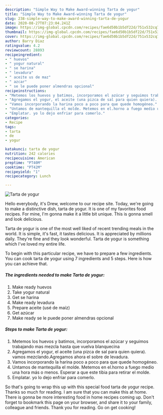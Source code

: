 ```yaml
---
description: "Simple Way to Make Award-winning Tarta de yogur"
title: "Simple Way to Make Award-winning Tarta de yogur"
slug: 238-simple-way-to-make-award-winning-tarta-de-yogur
date: 2020-08-27T07:23:04.241Z
image: https://img-global.cpcdn.com/recipes/fae6d50b1b5df22d/751x532cq70/tarta-de-yogur-foto-principal.jpg
thumbnail: https://img-global.cpcdn.com/recipes/fae6d50b1b5df22d/751x532cq70/tarta-de-yogur-foto-principal.jpg
cover: https://img-global.cpcdn.com/recipes/fae6d50b1b5df22d/751x532cq70/tarta-de-yogur-foto-principal.jpg
author: Barry Diaz
ratingvalue: 4.2
reviewcount: 28893
recipeingredient:
- " huevos"
- " yogur natural"
- " se harina"
- " levadura"
- " aceite us de maz"
- " azcar"
- " se le puede poner almendras opcional"
recipeinstructions:
- "Metemos los huevos y batimos, incorporamos el azúcar y seguimos trabajando mas mezcla hasta que vuelva blanquecina"
- "Agregamos el yogur, el aceite (una pizca de sal para quien quiera). vamos mezclando.Agregamos ahora el sobre de levadura."
- "Vamos incorporando la harina poco a poco para que quede homogéneo."
- "Untamos de mantequilla el molde. Metemos en el.horno a fuego medio una hora más o menos. Esperar a que este tibia para retirar el molde."
- "Emplatar. yo lo dejo enfriar para comerlo."
categories:
- Recipe
tags:
- tarta
- de
- yogur

katakunci: tarta de yogur 
nutrition: 242 calories
recipecuisine: American
preptime: "PT40M"
cooktime: "PT42M"
recipeyield: "1"
recipecategory: Lunch

---
```



![Tarta de yogur](https://img-global.cpcdn.com/recipes/fae6d50b1b5df22d/751x532cq70/tarta-de-yogur-foto-principal.jpg)

Hello everybody, it's Drew, welcome to our recipe site. Today, we're going to make a distinctive dish, tarta de yogur. It is one of my favorites food recipes. For mine, I'm gonna make it a little bit unique. This is gonna smell and look delicious.



Tarta de yogur is one of the most well liked of recent trending meals in the world. It is simple, it's fast, it tastes delicious. It is appreciated by millions daily. They're fine and they look wonderful. Tarta de yogur is something which I've loved my entire life.


To begin with this particular recipe, we have to prepare a few ingredients. You can cook tarta de yogur using 7 ingredients and 5 steps. Here is how you can achieve that.

<!--inarticleads1-->

##### The ingredients needed to make Tarta de yogur:

1. Make ready  huevos
1. Take  yogur natural
1. Get  se harina
1. Make ready  levadura
1. Prepare  aceite (usé de maíz)
1. Get  azúcar
1. Make ready  se le puede poner almendras opcional




<!--inarticleads2-->

##### Steps to make Tarta de yogur:

1. Metemos los huevos y batimos, incorporamos el azúcar y seguimos trabajando mas mezcla hasta que vuelva blanquecina
1. Agregamos el yogur, el aceite (una pizca de sal para quien quiera). vamos mezclando.Agregamos ahora el sobre de levadura.
1. Vamos incorporando la harina poco a poco para que quede homogéneo.
1. Untamos de mantequilla el molde. Metemos en el.horno a fuego medio una hora más o menos. Esperar a que este tibia para retirar el molde.
1. Emplatar. yo lo dejo enfriar para comerlo.




So that's going to wrap this up with this special food tarta de yogur recipe. Thanks so much for reading. I am sure that you can make this at home. There is gonna be more interesting food in home recipes coming up. Don't forget to bookmark this page on your browser, and share it to your family, colleague and friends. Thank you for reading. Go on get cooking!

